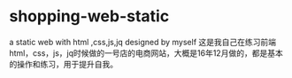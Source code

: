 # shopping-web-static
a static web with html ,css,js,jq designed by myself
这是我自己在练习前端html，css，js，jq时候做的一号店的电商网站，大概是16年12月做的，都是基本的操作和练习，用于提升自我。
